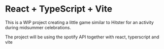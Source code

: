 # React + TypeScript + Vite

This is a WIP project creating a little game similar to Hitster for an activity during midsummer celebrations.

The project will be using the spotify API together with react, typerscript and vite
